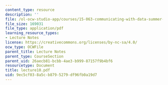 ```yaml
---
content_type: resource
description: ''
file: /ol-ocw-studio-app/courses/15-063-communicating-with-data-summer-2003/9ec5cf038a5cb8795279df96fb0a19d7_lecture10.pdf
file_size: 169031
file_type: application/pdf
learning_resource_types:
- Lecture Notes
license: https://creativecommons.org/licenses/by-nc-sa/4.0/
ocw_type: OCWFile
parent_title: Lecture Notes
parent_type: CourseSection
parent_uid: 26aecb81-bcbb-4ae3-b999-87157f9b4bf6
resourcetype: Document
title: lecture10.pdf
uid: 9ec5cf03-8a5c-b879-5279-df96fb0a19d7
---
```

